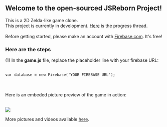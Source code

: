 <h2> Welcome to the open-sourced JSReborn Project!</h2>
<p>
This is a 2D Zelda-like game clone. <br>
This project is currently in development. <a href="http://evora.forumotion.com/t5-game-progress-updates">Here</a> is the progress thread.<br><br>
Before getting started, please make an account with <a href="http://www.firebase.com">Firebase.com</a>. It's free! 


<h3>Here are the steps</h3>
(1) In the <b>game.js</b> file, replace the placeholder line with your firebase URL:
<br><br>
<code>
var database = new Firebase('YOUR FIREBASE URL'); 
</code>

<br><br>
Here is an embeded picture preview of the game in action:
<br><br>

<img src="http://i37.servimg.com/u/f37/19/58/72/57/chatnu11.png" />

More pictures and videos available <a href="http://evora.forumotion.com/t5-game-progress-updates">here</a>.

</p>
